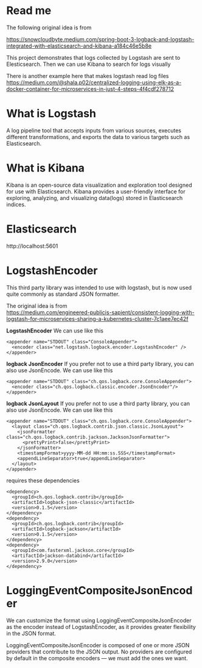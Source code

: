 # Read me

The following original idea is from

https://snowcloudbyte.medium.com/spring-boot-3-logback-and-logstash-integrated-with-elasticsearch-and-kibana-a184c46e5b8e

This project demonstrates that logs collected by Logstash are sent to Elesticsearch. Then we can use Kibana to search
for logs visually

There is another example here that makes logstash read log files
https://medium.com/@shala.p02/centralized-logging-using-elk-as-a-docker-container-for-microservices-in-just-4-steps-4f4cdf278712

# What is Logstash

A log pipeline tool that accepts inputs from various sources, executes different transformations, and exports the data
to various targets such as Elasticsearch.

# What is Kibana

Kibana is an open-source data visualization and exploration tool designed for use with Elasticsearch.
Kibana provides a user-friendly interface for exploring, analyzing, and visualizing data(logs) stored in Elasticsearch
indices.

# Elasticsearch

http://localhost:5601

# LogstashEncoder

This third party library was intended to use with logstash, but is now used quite commonly as standard JSON formatter.

The original idea is from  
https://medium.com/engineered-publicis-sapient/consistent-logging-with-logstash-for-microservices-sharing-a-kubernetes-cluster-7c1aee7ec42f

**LogstashEncoder**
We can use like this

```
<appender name="STDOUT" class="ConsoleAppender">
  <encoder class="net.logstash.logback.encoder.LogstashEncoder" />
</appender>
```

**logback JsonEncoder**
If you prefer not to use a third party library, you can also use JsonEncode. We can use like this

```
<appender name="STDOUT" class="ch.qos.logback.core.ConsoleAppender">
  <encoder class="ch.qos.logback.classic.encoder.JsonEncoder"/>
</appender>
```

**logback JsonLayout**
If you prefer not to use a third party library, you can also use JsonEncode. We can use like this

```
<appender name="STDOUT" class="ch.qos.logback.core.ConsoleAppender">
  <layout class="ch.qos.logback.contrib.json.classic.JsonLayout">
    <jsonFormatter class="ch.qos.logback.contrib.jackson.JacksonJsonFormatter">
      <prettyPrint>false</prettyPrint>
    </jsonFormatter>
    <timestampFormat>yyyy-MM-dd HH:mm:ss.SSS</timestampFormat>
    <appendLineSeparator>true</appendLineSeparator>
  </layout>
</appender>
```

requires these dependencies

```
<dependency>
  <groupId>ch.qos.logback.contrib</groupId>
  <artifactId>logback-json-classic</artifactId>
  <version>0.1.5</version>
</dependency>
<dependency>
  <groupId>ch.qos.logback.contrib</groupId>
  <artifactId>logback-jackson</artifactId>
  <version>0.1.5</version>
</dependency>
<dependency>
  <groupId>com.fasterxml.jackson.core</groupId>
  <artifactId>jackson-databind</artifactId>
  <version>2.9.0</version>
</dependency>
```

# LoggingEventCompositeJsonEncoder

We can customize the format using LoggingEventCompositeJsonEncoder as the encoder instead of LogstashEncoder, as it
provides greater flexibility in the JSON format.

LoggingEventCompositeJsonEncoder is composed of one or more JSON providers that contribute to the JSON output. No
providers are configured by default in the composite encoders — we must add the ones we want.

